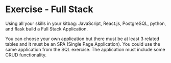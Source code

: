 # Exercise - Full Stack

Using all your skills in your kitbag: JavaScript, React.js, PostgreSQL, python, and flask build a Full Stack Application.

You can choose your own application but there must be at least 3 related tables and it must be an SPA (Single Page Application). You could use the same application from the SQL exercise. The application must include some CRUD functionality.
